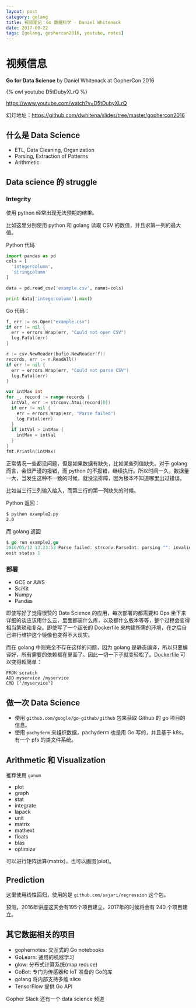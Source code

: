 ```yaml
---
layout: post
category: golang
title: 视频笔记：Go 数据科学 - Daniel Whitenack
date: 2017-09-22
tags: [golang, gophercon2016, youtube, notes]
---
```


<!-- toc -->

# 视频信息

**Go for Data Science**
by Daniel Whitenack
at GopherCon 2016

{% owl youtube D5tDubyXLrQ %}

<https://www.youtube.com/watch?v=D5tDubyXLrQ>

幻灯地址：<https://github.com/dwhitena/slides/tree/master/gophercon2016>

## 什么是 Data Science

* ETL, Data Cleaning, Organization
* Parsing, Extraction of Patterns
* Arithmetic

## Data science 的 struggle

### Integrity

使用 python 经常出现无法预期的结果。

比如这里分别使用 python 和 golang 读取 CSV 的数值，并且求第一列的最大值。

Python 代码

```python
import pandas as pd
cols = [
  'integercolumn',
  'stringcolumn'
]

data = pd.read_csv('example.csv', names=cols)

print data['integercolumn'].max()
```

Go 代码：

```go
f, err := os.Open("example.csv")
if err != nil {
  err = errors.Wrap(err, "Could not open CSV")
  log.Fatal(err)
}

r := csv.NewReader(bufio.NewReader(f))
records, err := r.ReadAll()
if err != nil {
  err = errors.Wrap(err, "Could not parse CSV")
  log.Fatal(err)
}

var intMax int
for _, record := range records {
  intVal, err := strconv.Atoi(record[0])
  if err != nil {
    err = errors.Wrap(err, "Parse failed")
    log.Fatal(err)
  }
  if intVal > intMax {
    intMax = intVal
  }
}
fmt.Println(intMax)
```

正常情况一些都没问题，但是如果数据有缺失，比如某些列值缺失。对于 golang 而言，会很严谨的报错，而 python 的不报错，继续执行。所以时间一久，数据量一大，当发生这种不一致的时候，就没法排障，因为根本不知道哪里出过错误。

比如当三行三列输入给入，而第三行的第一列缺失的时候。

Python 返回：

```bash
$ python example2.py
2.0
```

而 golang 返回

```go
$ go run example2.go
2016/05/12 13:23:53 Parse failed: strconv.ParseInt: parsing "": invalid syntax
exit status 1
```

### 部署

* GCE or AWS
* SciKit
* Numpy
* Pandas

即使写好了觉得很赞的 Data Science 的应用，每次部署的都需要和 Ops 坐下来详细的谈应该用什么云，里面都装什么库，以及都什么版本等等，整个过程会变得相当繁琐和复杂。即使写了一个超长的 Dockerfile 来构建所需的环境，在之后自己进行维护这个镜像也变得不大现实。

而在 golang 中则完全不存在这样的问题，因为 golang 是静态编译，所以只要编译好，所有需要的依赖都在里面了。因此一切一下子就变轻松了。Dockerfile 可以变得超简单：

```Dockerfil
FROM scratch
ADD myservice /myservice
CMD ["/myservice"]
```

## 做一次 Data Science

* 使用 `github.com/google/go-github/github` 包来获取 Github 的 go 项目的信息。
* 使用 `pachyderm` 来组织数据，pachyderm 也是用 Go 写的，并且基于 k8s。有一个 pfs 的类文件系统。

## Arithmetic 和 Visualization

推荐使用 `gonum`

* plot
* graph
* stat
* integrate
* lapack
* unit
* matrix
* mathext
* floats
* blas
* optimize

可以进行矩阵运算(matrix)，也可以画图(plot)。

## Prediction

这里使用线性回归，使用的是 `github.com/sajari/regression` 这个包。

预测，2016年讲座这天会有195个项目建立，2017年的时候将会有 240 个项目建立。

## 其它数据相关的项目

* gophernotes: 交互式的 Go notebooks
* GoLearn: 通用的机器学习
* glow: 分布式计算系统(map reduce)
* GoBot: 专门为传感器和 IoT 准备的 Go的库
* golang 将内部支持多维 slice
* TensorFlow 提供 Go API

Gopher Slack 还有一个 data science 频道

